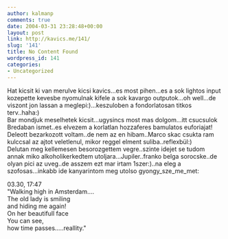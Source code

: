 ```yaml
---
author: kalmanp
comments: true
date: 2004-03-31 23:28:48+00:00
layout: post
link: http://kavics.me/141/
slug: '141'
title: No Content Found
wordpress_id: 141
categories:
- Uncategorized
---
```


Hat kicsit ki van merulve kicsi kavics...es most pihen...es a sok lightos input kozepette kevesbe nyomulnak kifele a sok kavargo outputok...oh well...de viszont jon lassan a meglepi:)...keszuloben a fondorlatosan titkos terv..haha:)  
Bar mondjuk meselhetek kicsit...ugysincs most mas dolgom...itt csucsulok Bredaban ismet..es elvezem a korlatlan hozzaferes bamulatos euforiajat!  
Deleott bezarkozott voltam..de nem az en hibam..Marco skac csukta ram kulccsal az ajtot veletlenul, mikor reggel elment suliba..reflexbül:)  
Delutan meg kellemesen besorozgettem vegre..szinte idejet se tudom annak miko alkoholikerkedtem utoljara...Jupiler..franko belga sorocske..de olyan pici az uveg..de asszem ezt mar irtam 1szer:)..na eleg a szofosas...inkabb ide kanyarintom meg utolso gyongy_sze_me_met:




03.30, 17:47  
"Walking high in Amsterdam....  
The old lady is smiling  
and hiding me again!  
On her beautifull face  
You can see,   
how time passes.....reallity."
